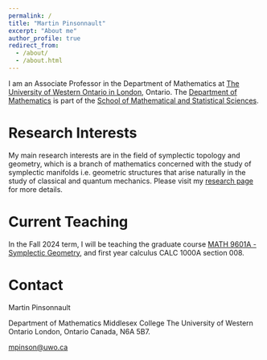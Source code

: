 ```yaml
---
permalink: /
title: "Martin Pinsonnault"
excerpt: "About me"
author_profile: true
redirect_from: 
  - /about/
  - /about.html
---
```


I am an Associate Professor in the Department of Mathematics at [The University of Western Ontario in London](https://www.uwo.ca), Ontario. The [Department of Mathematics](https://www.math.uwo.ca) is part of the [School of Mathematical and Statistical Sciences](http://uwo.ca/smss).

Research Interests
======
My main research interests are in the field of symplectic topology and geometry, which is a branch of mathematics concerned with the study of symplectic manifolds i.e. geometric structures that arise naturally in the study of classical and quantum mechanics. Please visit my [research page](/research/) for more details.

Current Teaching
======
In the Fall 2024 term, I will be teaching the graduate course [MATH 9601A - Symplectic Geometry](/teaching/), and first year calculus CALC 1000A section 008.

Contact
======
Martin Pinsonnault

Department of Mathematics
Middlesex College
The University of Western Ontario
London, Ontario
Canada, N6A 5B7.

mpinson@uwo.ca
